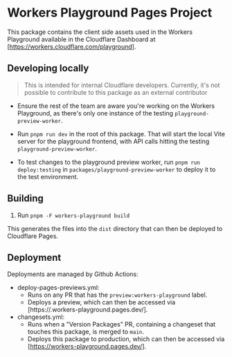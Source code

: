 # Workers Playground Pages Project

This package contains the client side assets used in the Workers Playground available in the Cloudflare Dashboard at [https://workers.cloudflare.com/playground].

## Developing locally

> This is intended for internal Cloudflare developers. Currently, it's not possible to contribute to this package as an external contributor

- Ensure the rest of the team are aware you're working on the Workers Playground, as there's only one instance of the testing `playground-preview-worker`.

- Run `pnpm run dev` in the root of this package. That will start the local Vite server for the playground frontend, with API calls hitting the testing `playground-preview-worker`.

- To test changes to the playground preview worker, run `pnpm run deploy:testing` in `packages/playground-preview-worker` to deploy it to the test environment.

## Building

1. Run `pnpm -F workers-playground build`

This generates the files into the `dist` directory that can then be deployed to Cloudflare Pages.

## Deployment

Deployments are managed by Github Actions:

- deploy-pages-previews.yml:
  - Runs on any PR that has the `preview:workers-playground` label.
  - Deploys a preview, which can then be accessed via [https://<SHA>.workers-playground.pages.dev/].
- changesets.yml:
  - Runs when a "Version Packages" PR, containing a changeset that touches this package, is merged to `main`.
  - Deploys this package to production, which can then be accessed via [https://workers-playground.pages.dev/].
